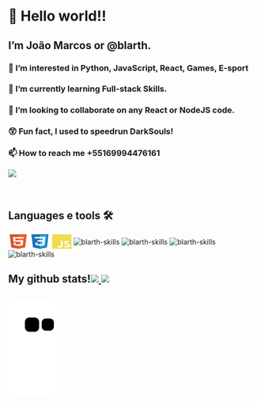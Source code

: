  # 👋 Hello world!! 
 ## I’m João Marcos or @blarth.
 ### 👀 I’m interested in Python, JavaScript, React, Games, E-sport
 ### 🌱 I’m currently learning Full-stack Skills.
 ### 💞️ I’m looking to collaborate on any React or NodeJS code.
 ### 😲 Fun fact, I used to speedrun DarkSouls!
 ### 📫 How to reach me +55169994476161
 ![](https://komarev.com/ghpvc/?username=blarth)
 
 <div style="display: inline_block" "margin-bottom : 15"><br>
  <h2>Languages e tools 🛠</h2>
  <img align="center" alt="blarth-skills" height="30" width="40" src="https://raw.githubusercontent.com/devicons/devicon/master/icons/html5/html5-original.svg">
  <img align="center" alt="blarth-skills" height="30" width="40" src="https://raw.githubusercontent.com/devicons/devicon/master/icons/css3/css3-original.svg">
  <img align="center" alt="blarth-skills" height="30" width="40" src="https://raw.githubusercontent.com/devicons/devicon/master/icons/javascript/javascript-plain.svg">
  <img align="center" alt="blarth-skills" height="30" width="40" src="https://cdn.jsdelivr.net/gh/devicons/devicon/icons/python/python-original.svg" />
  <img align="center" alt="blarth-skills" height="30" width="40" src="https://cdn.jsdelivr.net/gh/devicons/devicon/icons/nodejs/nodejs-original.svg" />
  <img align="center" alt="blarth-skills" height="30" width="40" src="https://cdn.jsdelivr.net/gh/devicons/devicon/icons/react/react-original.svg" />
  <img align="center" alt="blarth-skills" height="30" width="40" src="https://cdn.jsdelivr.net/gh/devicons/devicon/icons/mongodb/mongodb-original.svg" />
</div>
 

<div style="display: flex" align="center">
  <h2 align="center">My github stats!<h2>
  <a href="https://github.com/blarth">
  <img height="180em" src="https://github-readme-stats.vercel.app/api?username=blarth&show_icons=true&theme=dracula&include_all_commits=true&count_private=true"/>
  <img height="180em" src="https://github-readme-stats.vercel.app/api/top-langs/?username=blarth&hide=TeX&&Html&layout=compact&langs_count=8&theme=dracula"/>
</div>

 
 ![Snake animation](https://github.com/blarth/blarth/blob/output/github-contribution-grid-snake.svg)

